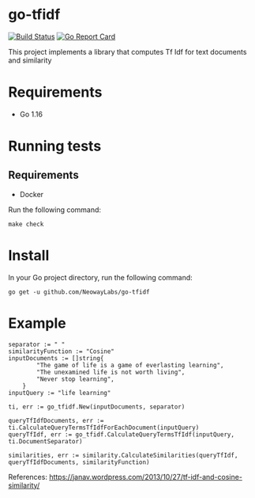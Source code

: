 # go-tfidf
[![Build Status](https://travis-ci.org/NeowayLabs/go-tfidf.svg?branch=master)](https://travis-ci.org/NeowayLabs/go-tfidf)
[![Go Report Card](https://goreportcard.com/badge/github.com/NeowayLabs/go-tfidf)](https://goreportcard.com/report/github.com/NeowayLabs/go-tfidf)

This project implements a library that computes Tf Idf for text documents and similarity


# Requirements

- Go 1.16

# Running tests

## Requirements

- Docker

Run the following command:

```
make check
```

# Install

In your Go project directory, run the following command:

```
go get -u github.com/NeowayLabs/go-tfidf
```

# Example

```
separator := " "
similarityFunction := "Cosine"
inputDocuments := []string{
		"The game of life is a game of everlasting learning",
		"The unexamined life is not worth living",
		"Never stop learning",
	}
inputQuery := "life learning"

ti, err := go_tfidf.New(inputDocuments, separator)

queryTfIdfDocuments, err := ti.CalculateQueryTermsTfIdfForEachDocument(inputQuery)
queryTfIdf, err := go_tfidf.CalculateQueryTermsTfIdf(inputQuery, ti.DocumentSeparator)

similarities, err := similarity.CalculateSimilarities(queryTfIdf, queryTfIdfDocuments, similarityFunction)
```


References: https://janav.wordpress.com/2013/10/27/tf-idf-and-cosine-similarity/